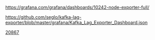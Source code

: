 
https://grafana.com/grafana/dashboards/10242-node-exporter-full/

https://github.com/seglo/kafka-lag-exporter/blob/master/grafana/Kafka_Lag_Exporter_Dashboard.json

[20867](https://grafana.com/grafana/dashboards/20867-mongodb-dashboard/)